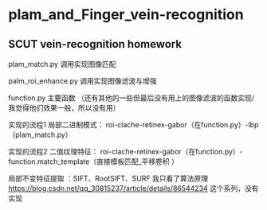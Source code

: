 # plam_and_Finger_vein-recognition
## SCUT vein-recognition homework
plam_match.py 调用实现图像匹配

palm_roi_enhance.py 调用实现图像滤波与增强

function.py 主要函数  （还有其他的一些但最后没有用上的图像滤波的函数实现/我觉得他们效果一般，所以没有用）

实现的流程1  局部二进制模式： roi-clache-retinex-gabor（在function.py）-lbp（plam_match.py） 

实现的流程2  二值纹理特征： roi-clache-retinex-gabor（在function.py）- function.match_template（直接模板匹配_平移卷积 ）

局部不变特征提取 ：SIFT、RootSIFT、SURF 我只看了算法原理 https://blog.csdn.net/qq_30815237/article/details/86544234 这个系列，没有实现
